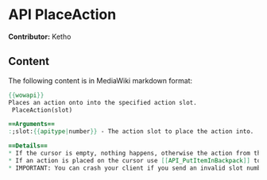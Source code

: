 # API PlaceAction

**Contributor:** Ketho

## Content

The following content is in MediaWiki markdown format:

```mediawiki
{{wowapi}}
Places an action onto into the specified action slot.
 PlaceAction(slot)

==Arguments==
:;slot:{{apitype|number}} - The action slot to place the action into.

==Details==
* If the cursor is empty, nothing happens, otherwise the action from the cursor is placed in the slot. If the slot was empty then the cursor becomes empty, otherwise the action from the slot is picked up and placed onto the cursor.
* If an action is placed on the cursor use [[API_PutItemInBackpack]] to remove the action from the cursor without placing it in an action slot
* IMPORTANT: You can crash your client if you send an invalid slot number.
```